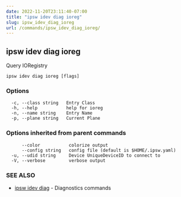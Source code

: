 ```yaml
---
date: 2022-11-20T23:11:40-07:00
title: "ipsw idev diag ioreg"
slug: ipsw_idev_diag_ioreg
url: /commands/ipsw_idev_diag_ioreg/
---
```

## ipsw idev diag ioreg

Query IORegistry

```
ipsw idev diag ioreg [flags]
```

### Options

```
  -c, --class string   Entry Class
  -h, --help           help for ioreg
  -n, --name string    Entry Name
  -p, --plane string   Current Plane
```

### Options inherited from parent commands

```
      --color           colorize output
      --config string   config file (default is $HOME/.ipsw.yaml)
  -u, --udid string     Device UniqueDeviceID to connect to
  -V, --verbose         verbose output
```

### SEE ALSO

* [ipsw idev diag](/cmd/ipsw_idev_diag/)	 - Diagnostics commands

